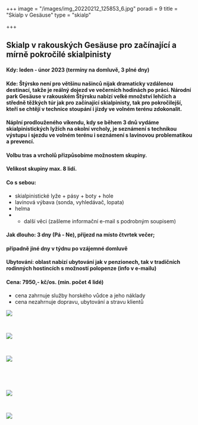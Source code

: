 +++
image = "/images/img_20220212_125853_6.jpg"
poradi = 9
title = "Skialp v Gesäuse"
type = "skialp"

+++
## **Skialp v rakouských Gesäuse pro začínající a mírně pokročilé skialpinisty**

#### **Kdy: leden - únor 2023 (termíny na domluvě, 3 plné dny)**

#### 

#### **Kde:** Štýrsko není pro většinu našinců nijak dramaticky vzdálenou destinací, takže je reálný dojezd ve večerních hodinách po práci. Národní park Gesäuse v rakouském Štýrsku nabízí velké množství lehčích a středně těžkých túr jak pro začínající skialpinisty, tak pro pokročilejší, kteří se chtějí v technice stoupání i jízdy ve volném terénu zdokonalit.

#### Náplní prodlouženého víkendu, kdy se během 3 dnů vydáme skialpinistických lyžích na okolní vrcholy,  je seznámení s technikou výstupu i sjezdu ve volném terénu i seznámení s lavinovou problematikou a prevencí.

#### Volbu tras a vrcholů přizpůsobíme možnostem skupiny.

#### 

#### Velikost skupiny max. 8 lidí.

#### 

#### **Co s sebou:**

* skialpinistické lyže + pásy + boty + hole
* lavinová výbava (sonda, vyhledávač, lopata)
* helma
* 
  * další věci (zašleme informační e-mail s podrobným soupisem)

#### 

#### **Jak dlouho: 3 dny (Pá - Ne),** příjezd na místo čtvrtek večer;

#### případně jiné dny v týdnu po vzájemné domluvě

#### 

#### **Ubytování:** oblast nabízí ubytování jak v penzionech, tak v tradičních rodinných hostincích s možností polopenze (info v e-mailu)

#### 

#### **Cena:** **7950,- kč/os.** (min. počet 4 lidé)

* cena zahrnuje služby horského vůdce a jeho náklady
* cena nezahrnuje dopravu, ubytování a stravu klientů

![](/images/img_20220212_123418_5.jpg)

 

![](/images/img_20220212_105845_1.jpg)

 

![](/images/img_20220212_133918_8.jpg)

 

 

![](/images/img_20220213_093933_2.jpg)

 

![](/images/img_20220212_134224_6.jpg)